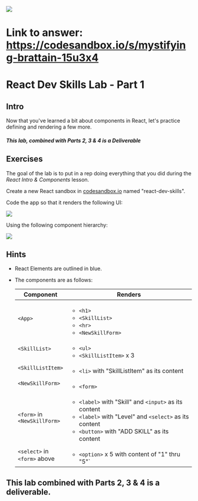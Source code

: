 <img src="https://i.imgur.com/pg98OTd.png">

# Link to answer: https://codesandbox.io/s/mystifying-brattain-15u3x4

# React Dev Skills Lab - Part 1

## Intro

Now that you've learned a bit about components in React, let's practice defining and rendering a few more.

##### This lab, combined with Parts 2, 3 & 4 is a Deliverable

## Exercises

The goal of the lab is to put in a rep doing everything that you did during the _React Intro & Components_ lesson.

Create a new React sandbox in [codesandbox.io](https://codesandbox.io) named "react-dev-skills".

Code the app so that it renders the following UI:

<img src="https://i.imgur.com/a1YSt4R.png">

Using the following component hierarchy:

<img src="https://i.imgur.com/Z7yRF8b.png">

## Hints

- React Elements are outlined in blue.

- The components are as follows:

  | Component                       | Renders                                                                                                                                                                               |
  | ------------------------------- | ------------------------------------------------------------------------------------------------------------------------------------------------------------------------------------- |
  | `<App>`                         | <ul><li>`<h1>`</li><li>`<SkillList>`</li><li>`<hr>`</li><li>`<NewSkillForm>`</li></ul>                                                                                                |
  | `<SkillList>`                   | <ul><li>`<ul>`</li><li>`<SkillListItem>` x 3</li></ul>                                                                                                                                |
  | `<SkillListItem>`               | <ul><li>`<li>` with "SkillListItem" as its content</li></ul>                                                                                                                          |
  | `<NewSkillForm>`                | <ul><li>`<form>`</li></ul>                                                                                                                                                            |
  | `<form>` in<br>`<NewSkillForm>` | <ul><li>`<label>` with "Skill" and `<input>` as its content</li><li>`<label>` with "Level" and `<select>` as its content</li><li>`<button>` with "ADD SKILL" as its content</li></ul> |
  | `<select>` in<br>`<form>` above | <ul><li>`<option>` x 5 with content of "1" thru "5"`</li></ul>                                                                                                                        |

## This lab combined with Parts 2, 3 & 4 is a deliverable.
